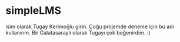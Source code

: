 # simpleLMS
isim olarak Tugay Kerimoğlu girin. Çoğu projemde deneme için bu adı kullanırım. Bir Galatasaraylı olarak Tugayı çok beğenirdim. :)
